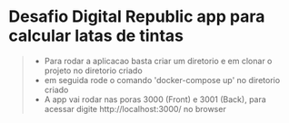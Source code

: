 # Desafio Digital Republic app para calcular latas de tintas

> - Para rodar a aplicacao basta criar um diretorio e em clonar o projeto no diretorio criado
> - em seguida rode o comando 'docker-compose up' no diretorio criado
> - A app vai rodar nas poras 3000 (Front) e 3001 (Back), para acessar digite http://localhost:3000/ no browser
